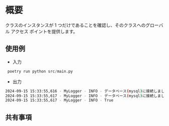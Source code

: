 # 概要

クラスのインスタンスが 1 つだけであることを確認し、そのクラスへのグローバル アクセス ポイントを提供します。

## 使用例

* 入力

```python
 poetry run python src/main.py
```

* 出力

```sh
2024-09-15 15:33:55,616 - MyLogger - INFO - データベース(mysql)に接続しました.
2024-09-15 15:33:55,617 - MyLogger - INFO - データベース(mysql)に接続しました.
2024-09-15 15:33:55,617 - MyLogger - INFO - True
```

## 共有事項
